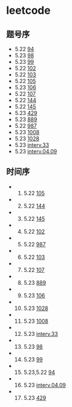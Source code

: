 # leetcode
## 题号序
- 5.22 [94](./problems/94/test.py)
- 5.23 [98](./problems/98/test.py)
- 5.23 [99](./problems/99/test.py)
- 5.22 [102](./problems/102/test.py)
- 5.22 [103](./problems/103/test.py)
- 5.22 [105](./problems/105/test.py)
- 5.23 [106](./problems/106/test.py)
- 5.22 [107](./problems/107/test.py)
- 5.22 [144](./problems/144/test.py)
- 5.22 [145](./problems/145/test.py)
- 5.23 [429](./problems/429/test.py)
- 5.23 [889](./problems/889/test.py)
- 5.22 [987](./problems/987/test.py)
- 5.23 [1008](./problems/1008/test.py)
- 5.23 [1028](./problems/1028/test.py)
- 5.23 [interv.33](./problems/interv.33/test.py)
- 5.23 [interv.04.09](./problems/interv.04.09/test.py)

## 时间序
- 01. 5.22 [105](./problems/105/test.py)
- 02. 5.22 [144](./problems/144/test.py)
- 03. 5.22 [145](./problems/145/test.py)
- 04. 5.22 [102](./problems/102/test.py)
- 05. 5.22 [987](./problems/987/test.py)
- 06. 5.22 [103](./problems/103/test.py)
- 07. 5.22 [107](./problems/107/test.py)
- 08. 5.23 [889](./problems/889/test.py)
- 09. 5.23 [106](./problems/106/test.py)
- 10. 5.23 [1028](./problems/1028/test.py)
- 11. 5.23 [1008](./problems/1008/test.py)
- 12. 5.23 [interv.33](./problems/interv.33/test.py)
- 13. 5.23 [98](./problems/98/test.py)
- 14. 5.23 [99](./problems/99/test.py)
- 15. 5.23,5.22 [94](./problems/94/test.py)
- 16. 5.23 [interv.04.09](./problems/interv.04.09/test.py)
- 17. 5.23 [429](./problems/429/test.py)
